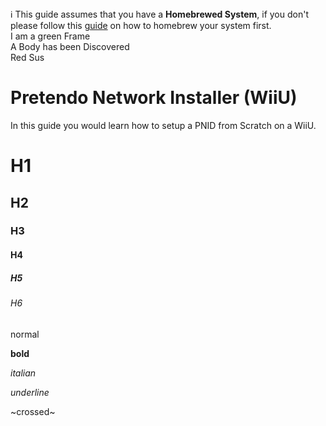 
<div class="info-frame">ℹ️ This guide assumes that you have a <b>Homebrewed System</b>, if you don't please follow this <a href="https://wiiu.hacks.guide/#/">guide</a> on how to homebrew your system first.</div>

<div class="info-frame green">I am a green Frame</div>

<div class="info-frame yellow">A Body has been Discovered</div>

<div class="info-frame red">Red Sus</div>

# Pretendo Network Installer (WiiU)
In this guide you would learn how to setup a PNID from Scratch on a WiiU.

# H1
## H2
### H3
#### H4
##### H5
###### H6

normal

**bold**

*italian*

_underline_

~crossed~



